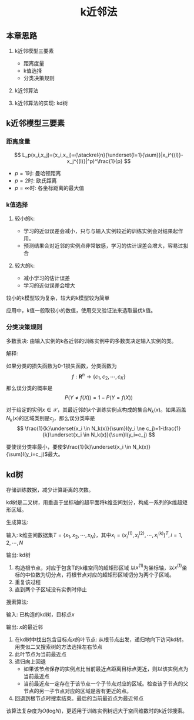 # <center> k近邻法

## 本章思路

1. k近邻模型三要素
   - 距离度量
   - k值选择
   - 分类决策规则

2. k近邻算法
3. k近邻算法的实现: kd树

## k近邻模型三要素

### 距离度量

$$
L_p(x_i,x_j)=(x_i,x_j)=(\stackrel{n}{\underset{l=1}{\sum}}|x_i^{(l)}-x_j^{(l)}|^p)^\frac{1}{p}
$$
- $p=1$时: 曼哈顿距离
- $p=2$时: 欧氏距离
- $p=\infty$时: 各坐标距离的最大值

### k值选择

1. 较小的k: 
   - 学习的近似误差会减小，只与与输入实例较近的训练实例会对结果起作用。
   - 预测结果会对近邻的实例点非常敏感，学习的估计误差会增大，容易过拟合

2. 较大的k:
   - 减小学习的估计误差
   - 学习的近似误差会增大

较小的k模型较为复杂，较大的k模型较为简单

应用中，k值一般取较小的数值，使用交叉验证法来选取最优k值。

### 分类决策规则

多数表决: 由输入实例的k各近邻的训练实例中的多数类决定输入实例的类。

解释:

如果分类的损失函数为0-1损失函数，分类函数为
$$
f:\mathbf{R}^n \rightarrow \{c_1,c_2,\cdots,c_K\}
$$
那么误分类的概率是
$$
P(Y \ne f(X))=1-P(Y=f(X))
$$

对于给定的实例$x \in \mathcal{X}$，其最近邻的$k$个训练实例点构成的集合$N_k(x)$。如果涵盖$N_k(x)$的区域类别是$c_j$，那么误分类率是
$$
\frac{1}{k}\underset{x_i \in N_k(x)}{\sum}I(y_i \ne c_j)=1-\frac{1}{k}\underset{x_i \in N_k(x)}{\sum}I(y_i=c_j)
$$

要使误分类率最小，要使$\frac{1}{k}\underset{x_i \in N_k(x)}{\sum}I(y_i=c_j)$最大。

## kd树

存储训练数据，减少计算距离的次数。

kd树是二叉树，用垂直于坐标轴的超平面将k维空间划分，构成一系列的k维超矩形区域。

生成算法:

输入: k维空间数据集$T=\{x_1,x_2,\cdots,x_N\}$，其中$x_i=(x_i^{(1)},x_i^{(2)},\cdots,x_i^{(k)})^T,i=1,2,\cdots,N$

输出: kd树

1. 构造根节点，对应于包含T的k维空间的超矩形区域
   以$x^{(1)}$为坐标轴，以$x^{(1)}$坐标的中位数为切分点，将根节点对应的超矩形区域切分为两个子区域。
2. 重复该过程
3. 直到两个子区域没有实例时停止

搜索算法:

输入: 已构造的kd树，目标点$x$

输出: $x$的最近邻

1. 在kd树中找出包含目标点$x$的叶节点: 从根节点出发，递归地向下访问kd树。用类似二叉搜索树的方法选择左右节点
2. 此叶节点为当前最近点
3. 递归向上回退
   - 如果该节点保存的实例点比当前最近点距离目标点更近，则以该实例点为当前最近点
   - 当前最近点一定存在于该节点一个子节点对应的区域。检查该子节点的父节点的另一子节点对应的区域是否有更近的点。
4. 回退到根节点时搜索结束。最后的当前最近点为最近邻点

该算法复杂度为$O(\text{log}N)$，更适用于训练实例树远大于空间维数时的k近邻搜索。